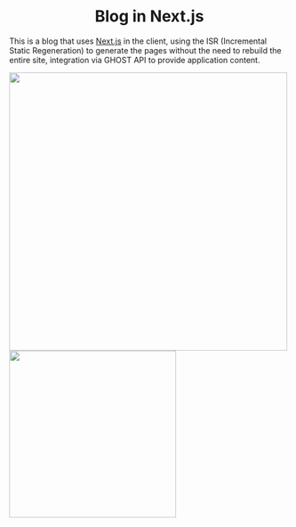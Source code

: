 <h1 align="center">Blog in Next.js</h1>

This is a blog that uses [Next.js](https://nextjs.org/) in the client, using the ISR (Incremental Static Regeneration) to generate the pages without the need to rebuild the entire site, integration via GHOST API to provide application content.

<img src="https://user-images.githubusercontent.com/49209628/208965185-c2c8270b-b3ef-42ef-89f9-7f59a08ca69d.png" alt="" width="500px" />
<img src="https://user-images.githubusercontent.com/49209628/208965242-924d6cbd-7322-4c89-9983-b383ae705cce.png" alt="" width="300px" />

